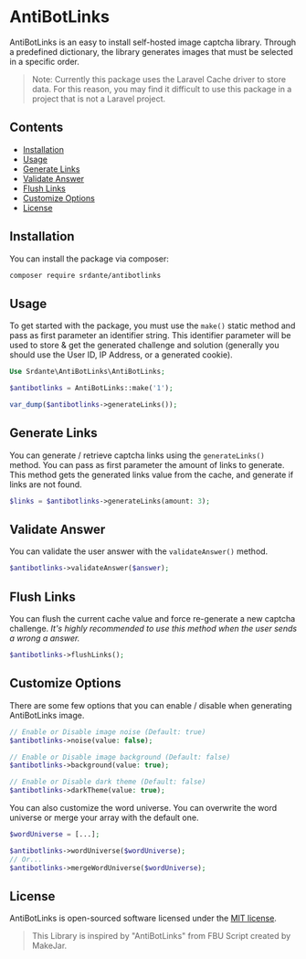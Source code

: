 # AntiBotLinks

AntiBotLinks is an easy to install self-hosted image captcha library. Through a predefined dictionary, the library generates images that must be selected in a specific order.

> Note: Currently this package uses the Laravel Cache driver to store data. For this reason, you may find it difficult to use this package in a project that is not a Laravel project.

## Contents

- [Installation](#installation)
- [Usage](#usage)
- [Generate Links](#generate-links)
- [Validate Answer](#validate-answer)
- [Flush Links](#flush-links)
- [Customize Options](#customize-options)
- [License](#license)

## Installation

You can install the package via composer:

```sh
composer require srdante/antibotlinks
```

## Usage

To get started with the package, you must use the `make()` static method and pass as first parameter an identifier string. This identifier parameter will be used to store & get the generated challenge and solution (generally you should use the User ID, IP Address, or a generated cookie).

```php
Use Srdante\AntiBotLinks\AntiBotLinks;

$antibotlinks = AntiBotLinks::make('1');

var_dump($antibotlinks->generateLinks());

```

## Generate Links

You can generate / retrieve captcha links using the `generateLinks()` method. You can pass as first parameter the amount of links to generate. This method gets the generated links value from the cache, and generate if links are not found.

```php
$links = $antibotlinks->generateLinks(amount: 3);
```

## Validate Answer

You can validate the user answer with the `validateAnswer()` method.

```php
$antibotlinks->validateAnswer($answer);
```

## Flush Links

You can flush the current cache value and force re-generate a new captcha challenge. *It's highly recommended to use this method when the user sends a wrong a answer.*

```php
$antibotlinks->flushLinks();
```

## Customize Options

There are some few options that you can enable / disable when generating AntiBotLinks image.

```php
// Enable or Disable image noise (Default: true)
$antibotlinks->noise(value: false);

// Enable or Disable image background (Default: false)
$antibotlinks->background(value: true);

// Enable or Disable dark theme (Default: false)
$antibotlinks->darkTheme(value: true);
```

You can also customize the word universe. You can overwrite the word universe or merge your array with the default one.

```php
$wordUniverse = [...];

$antibotlinks->wordUniverse($wordUniverse);
// Or...
$antibotlinks->mergeWordUniverse($wordUniverse);
```

## License

AntiBotLinks is open-sourced software licensed under the [MIT license](LICENSE).

> This Library is inspired by "AntiBotLinks" from FBU Script created by MakeJar.